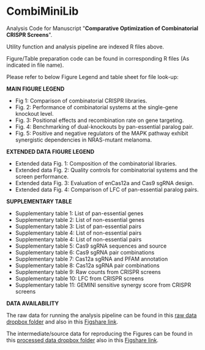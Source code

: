 # CombiMiniLib

Analysis Code for Manuscript "**Comparative Optimization of Combinatorial CRISPR Screens**".

Utility function and analysis pipeline are indexed R files above.

Figure/Table preparation code can be found in corresponding R files (As indicated in file name).

Please refer to below Figure Legend and table sheet for file look-up:

**MAIN FIGURE LEGEND**

+ Fig 1: Comparison of combinatorial CRISPR libraries. 
+ Fig. 2: Performance of combinatorial systems at the single-gene knockout level. 
+ Fig. 3: Positional effects and recombination rate on gene targeting. 
+ Fig. 4: Benchmarking of dual-knockouts by pan-essential paralog pair.
+ Fig. 5: Positive and negative regulators of the MAPK pathway exhibit synergistic dependencies in NRAS-mutant melanoma. 

**EXTENDED DATA FIGURE LEGEND**

+ Extended data Fig. 1: Composition of the combinatorial libraries.
+ Extended data Fig. 2: Quality controls for combinatorial systems and the screen performance.
+ Extended data Fig. 3: Evaluation of enCas12a and Cas9 sgRNA design.
+ Extended data Fig. 4: Comparison of LFC of pan-essential paralog pairs.


**SUPPLEMENTARY TABLE**

+ Supplementary table 1: List of pan-essential genes
+ Supplementary table 2: List of non-essential genes
+ Supplementary table 3: List of pan-essential pairs
+ Supplementary table 4: List of non-essential pairs
+ Supplementary table 4: List of non-essential pairs
+ Supplementary table 5: Cas9 sgRNA sequences and source
+ Supplementary table 6: Cas9 sgRNA pair combinations
+ Supplementary table 7: Cas12a sgRNA and PFAM annotation
+ Supplementary table 8: Cas12a sgRNA pair combinations
+ Supplementary table 9: Raw counts from CRISPR screens
+ Supplementary table 10: LFC from CRISPR screens
+ Supplementary table 11: GEMINI sensitive synergy score from CRISPR screens

**DATA AVAILABILITY**

The raw data for running the analysis pipeline can be found in this [raw data dropbox folder](https://www.dropbox.com/sh/t02poiw0hjgs6vc/AAAAu30_3TSWRZOk3fKqkGe3a?dl=0) and also in this [Figshare link](https://figshare.com/articles/dataset/Zipped_Raw_data/19565902).

The intermediate/source data for reproducing the Figures can be found in this [processed data dropbox folder](https://www.dropbox.com/sh/g2afi8ra56gkw4d/AACxWZA4QedR_H-EdDNCfdkca?dl=0) also in this [Figshare link](https://figshare.com/articles/dataset/Zipped_Processed_data/19565908).

